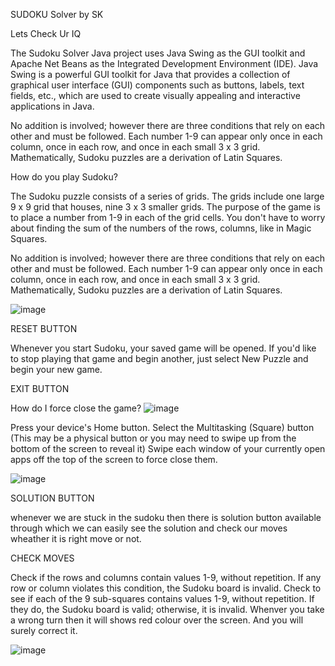 SUDOKU Solver by SK

Lets Check Ur IQ

The Sudoku Solver Java project uses Java Swing as the GUI toolkit and Apache Net Beans as the Integrated Development Environment (IDE). Java Swing is a powerful GUI toolkit for Java that provides a collection of graphical user interface (GUI) components such as buttons, labels, text fields, etc., which are used to create visually appealing and interactive applications in Java.

No addition is involved; however there are three conditions that rely on each other and must be followed. Each number 1-9 can appear only once in each column, once in each row, and once in each small 3 x 3 grid. Mathematically, Sudoku puzzles are a derivation of Latin Squares.

How do you play Sudoku?

The Sudoku puzzle consists of a series of grids. The grids include one large 9 x 9 grid that houses, nine 3 x 3 smaller grids. The purpose of the game is to place a number from 1-9 in each of the grid cells. You don't have to worry about finding the sum of the numbers of the rows, columns, like in Magic Squares.

No addition is involved; however there are three conditions that rely on each other and must be followed. Each number 1-9 can appear only once in each column, once in each row, and once in each small 3 x 3 grid. Mathematically, Sudoku puzzles are a derivation of Latin Squares.


![image](https://github.com/silentSK987/SudokuSolver/assets/136956809/72d65fb2-fd06-4e5a-8457-6f9552869ceb)

RESET BUTTON

Whenever you start Sudoku, your saved game will be opened. If you'd like to stop playing that game and begin another, just select New Puzzle and begin your new game.


EXIT BUTTON

How do I force close the game?
![image](https://github.com/silentSK987/SudokuSolver/assets/136956809/18e41bcf-a8f3-455b-b226-062e1790926a)

Press your device's Home button.
Select the Multitasking (Square) button (This may be a physical button or you may need to swipe up from the bottom of the screen to reveal it)
Swipe each window of your currently open apps off the top of the screen to force close them.

![image](https://github.com/silentSK987/SudokuSolver/assets/136956809/2109e5d2-6531-40b9-a36d-87d2d746ab0f)


SOLUTION BUTTON

whenever we are stuck in the sudoku then there is solution button available through which we can easily see the solution and check our moves wheather it is right move or not.


CHECK MOVES

Check if the rows and columns contain values 1-9, without repetition.
If any row or column violates this condition, the Sudoku board is invalid.
Check to see if each of the 9 sub-squares contains values 1-9, without repetition. If they do, the Sudoku board is valid; otherwise, it is invalid.
Whenver you take a wrong turn then it will shows red colour over the screen. And you will surely correct it.

![image](https://github.com/silentSK987/SudokuSolver/assets/136956809/68c69f0d-3d3a-45c1-82fb-cc12970a30a4)




